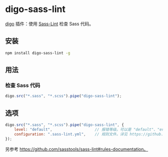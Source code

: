 ﻿# digo-sass-lint
[digo](https://github.com/digojs/digo) 插件：使用 [Sass-Lint](https://github.com/sasstools/sass-lint) 检查 Sass 代码。

## 安装
```bash
npm install digo-sass-lint -g
```

## 用法
### 检查 Sass 代码
```js
digo.src("*.sass", "*.scss").pipe("digo-sass-lint");
```

## 选项
```js
digo.src("*.sass", "*.scss").pipe("digo-sass-lint", {
    level: "default",                   // 报错等级。可以是 "default"、"error" 或 "warning"。
    configuration: ".sass-lint.yml",    // 规则文件。详见 https://github.com/sasstools/sass-lint#rules-documentation
});
```

另参考 https://github.com/sasstools/sass-lint#rules-documentation。
